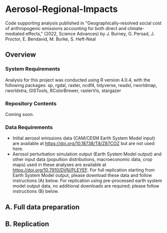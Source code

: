 # Aerosol-Regional-Impacts
Code supporting analysis published in "Geographically-resolved social cost of anthropogenic emissions accounting for both direct and climate-mediated effects," (2022, Science Advances) by J. Burney, G. Persad, J. Proctor, E. Bendavid, M. Burke, S. Heft-Neal

## Overview

### System Requirements
Analysis for this project was conducted using R version 4.0.4, with the following packages:
sp, rgdal, raster, ncdf4, tidyverse, readxl, rworldmap, rworldxtra, GISTools, RColorBrewer, rasterVis, stargazer

### Repository Contents
Coming soon.

### Data Requirements
+ Initial aerosol emissions data (CAM/CESM Earth System Model input) are available at https://doi.org/10.18738/T8/Z87COZ but are not used here.
+ Aerosol perturbation simulation output (Earth System Model output) and other input data (popultion distributions, macroeconomic data, crop maps) used in these analyses are available at https://doi.org/10.7910/DVN/PLEYEF. For full replication starting from Earth System Model output, please download these data and follow instructions (A) below. For replication using pre-processed earth system model output data, no additional downloads are required; please follow instructions (B) below.

## A. Full data preparation


## B. Replication 
